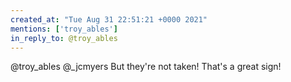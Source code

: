 ```yaml
---
created_at: "Tue Aug 31 22:51:21 +0000 2021"
mentions: ['troy_ables']
in_reply_to: @troy_ables
---
```


@troy_ables @_jcmyers But they're not taken! That's a great sign!